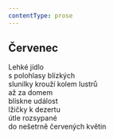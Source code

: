 ```yaml
---
contentType: prose
---
```


## Červenec

Lehké jídlo  
s polohlasy blízkých  
slunilky krouží kolem lustrů  
až za domem  
blískne událost  
lžičky k dezertu  
útle rozsypané  
do nešetrně červených květin
